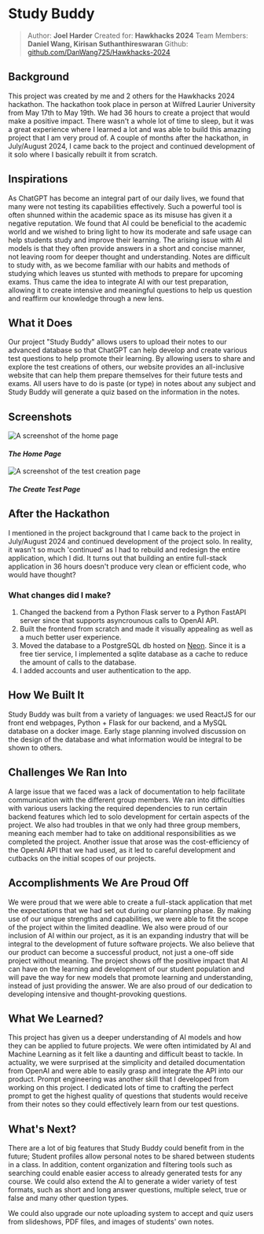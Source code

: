 # Study Buddy
> Author: **Joel Harder**
> Created for: **Hawkhacks 2024**
> Team Members: **Daniel Wang, Kirisan Suthanthireswaran**
> Github: [github.com/DanWang725/Hawkhacks-2024](https://github.com/DanWang725/Hawkhacks-2024)

## Background
This project was created by me and 2 others for the Hawkhacks 2024 hackathon. The hackathon took place in person at Wilfred Laurier University from May 17th to May 19th. We had 36 hours to create a project that would make a positive impact. There wasn't a whole lot of time to sleep, but it was a great experience where I learned a lot and was able to build this amazing project that I am very proud of. A couple of months after the hackathon, in July/August 2024, I came back to the project and continued development of it solo where I basically rebuilt it from scratch.

## Inspirations
As ChatGPT has become an integral part of our daily lives, we found that many were not testing its capabilities effectively. Such a powerful tool is often shunned within the academic space as its misuse has given it a negative reputation. We found that AI could be beneficial to the academic world and we wished to bring light to how its moderate and safe usage can help students study and improve their learning. The arising issue with AI models is that they often provide answers in a short and concise manner, not leaving room for deeper thought and understanding. Notes are difficult to study with, as we become familiar with our habits and methods of studying which leaves us stunted with methods to prepare for upcoming exams. Thus came the idea to integrate AI with our test preparation, allowing it to create intensive and meaningful questions to help us question and reaffirm our knowledge through a new lens.

## What it Does 
Our project "Study Buddy" allows users to upload their notes to our advanced database so that ChatGPT can help develop and create various test questions to help promote their learning. By allowing users to share and explore the test creations of others, our website provides an all-inclusive website that can help them prepare themselves for their future tests and exams. All users have to do is paste (or type) in notes about any subject and Study Buddy will generate a quiz based on the information in the notes.

## Screenshots
![A screenshot of the home page](/projects/StudyBuddy/home_page.png?raw=true "Home Page")
#### *The Home Page*

![A screenshot of the test creation page](/projects/StudyBuddy/create_test.png?raw=true "Create Test Page")
#### *The Create Test Page*

## After the Hackathon
I mentioned in the project background that I came back to the project in July/August 2024 and continued development of the project solo. In reality, it wasn't so much 'continued' as I had to rebuild and redesign the entire application, which I did. It turns out that building an entire full-stack application in 36 hours doesn't produce very clean or efficient code, who would have thought? 

### What changes did I make?
1. Changed the backend from a Python Flask server to a Python FastAPI server since that supports asyncrounous calls to OpenAI API.
2. Built the frontend from scratch and made it visually appealing as well as a much better user experience.
3. Moved the database to a PostgreSQL db hosted on [Neon](https://neon.tech/). Since it is a free tier service, I implemented a sqlite database as a cache to reduce the amount of calls to the database.
4. I added accounts and user authentication to the app.

## How We Built It 
Study Buddy was built from a variety of languages: we used ReactJS for our front end webpages, Python + Flask for our backend, and a MySQL database on a docker image. Early stage planning involved discussion on the design of the database and what information would be integral to be shown to others. 

## Challenges We Ran Into
A large issue that we faced was a lack of documentation to help facilitate communication with the different group members. We ran into difficulties with various users lacking the required dependencies to run certain backend features which led to solo development for certain aspects of the project. We also had troubles in that we only had three group members, meaning each member had to take on additional responsibilities as we completed the project. Another issue that arose was the cost-efficiency of the OpenAI API that we had used, as it led to careful development and cutbacks on the initial scopes of our projects. 

## Accomplishments We Are Proud Off
We were proud that we were able to create a full-stack application that met the expectations that we had set out during our planning phase. By making use of our unique strengths and capabilities, we were able to fit the scope of the project within the limited deadline. We also were proud of our inclusion of AI within our project, as it is an expanding industry that will be integral to the development of future software projects. We also believe that our product can become a successful product, not just a one-off side project without meaning. The project shows off the positive impact that AI can have on the learning and development of our student population and will pave the way for new models that promote learning and understanding, instead of just providing the answer. We are also proud of our dedication to developing intensive and thought-provoking questions. 

## What We Learned?
This project has given us a deeper understanding of AI models and how they can be applied to future projects. We were often intimidated by AI and Machine Learning as it felt like a daunting and difficult beast to tackle. In actuality, we were surprised at the simplicity and detailed documentation from OpenAI and were able to easily grasp and integrate the API into our product. Prompt engineering was another skill that I developed from working on this project. I dedicated lots of time to crafting the perfect prompt to get the highest quality of questions that students would receive from their notes so they could effectively learn from our test questions. 

## What's Next? 
There are a lot of big features that Study Buddy could benefit from in the future; Student profiles allow personal notes to be shared between students in a class. In addition, content organization and filtering tools such as searching could enable easier access to already generated tests for any course. We could also extend the AI to generate a wider variety of test formats, such as short and long answer questions, multiple select, true or false and many other question types. 

We could also upgrade our note uploading system to accept and quiz users from slideshows, PDF files, and images of students' own notes.